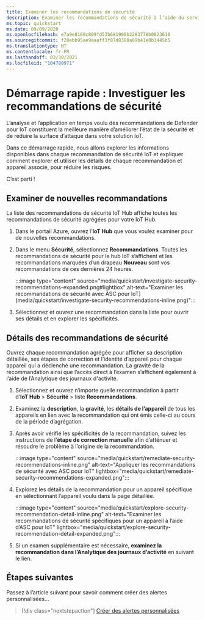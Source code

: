 ```yaml
---
title: Examiner les recommandations de sécurité
description: Examiner les recommandations de sécurité à l’aide du service de sécurité Defender pour IoT.
ms.topic: quickstart
ms.date: 09/09/2020
ms.openlocfilehash: e7a9e8160c809fd53b681900b2283778b0023610
ms.sourcegitcommit: f28ebb95ae9aaaff3f87d8388a09b41e0b3445b5
ms.translationtype: HT
ms.contentlocale: fr-FR
ms.lasthandoff: 03/30/2021
ms.locfileid: "104780971"
---
```

# <a name="quickstart-investigate-security-recommendations"></a>Démarrage rapide : Investiguer les recommandations de sécurité


L’analyse et l’application en temps voulu des recommandations de Defender pour IoT constituent la meilleure manière d’améliorer l’état de la sécurité et de réduire la surface d’attaque dans votre solution IoT.

Dans ce démarrage rapide, nous allons explorer les informations disponibles dans chaque recommandation de sécurité IoT et expliquer comment explorer et utiliser les détails de chaque recommandation et appareil associé, pour réduire les risques.

C’est parti !

## <a name="investigate-new-recommendations"></a>Examiner de nouvelles recommandations

La liste des recommandations de sécurité IoT Hub affiche toutes les recommandations de sécurité agrégées pour votre IoT Hub.

1.  Dans le portail Azure, ouvrez l’**IoT Hub** que vous voulez examiner pour de nouvelles recommandations.

1.  Dans le menu **Sécurité**, sélectionnez **Recommandations**. Toutes les recommandations de sécurité pour le hub IoT s’affichent et les recommandations marquées d’un drapeau **Nouveau** sont vos recommandations de ces dernières 24 heures. 

    :::image type="content" source="media/quickstart/investigate-security-recommendations-expanded.png#lightbox" alt-text="Examiner les recommandations de sécurité avec ASC pour IoT](media/quickstart/investigate-security-recommendations-inline.png)":::


1.  Sélectionnez et ouvrez une recommandation dans la liste pour ouvrir ses détails et en explorer les spécificités.

## <a name="security-recommendation-details"></a>Détails des recommandations de sécurité

Ouvrez chaque recommandation agrégée pour afficher sa description détaillée, ses étapes de correction et l’identité d’appareil pour chaque appareil qui a déclenché une recommandation. La gravité de la recommandation ainsi que l’accès direct à l’examen s’affichent également à l’aide de l’Analytique des journaux d'activité.

1.  Sélectionnez et ouvrez n’importe quelle recommandation à partir d’**IoT Hub** > **Sécurité** > liste **Recommandations**.

1.  Examinez la **description**, la **gravité**, les **détails de l’appareil** de tous les appareils en lien avec la recommandation qui ont émis celle-ci au cours de la période d’agrégation. 

1.  Après avoir vérifié les spécificités de la recommandation, suivez les instructions de l’**étape de correction manuelle** afin d’atténuer et résoudre le problème à l’origine de la recommandation. 

    :::image type="content" source="media/quickstart/remediate-security-recommendations-inline.png" alt-text="Appliquer les recommandations de sécurité avec ASC pour IoT" lightbox="media/quickstart/remediate-security-recommendations-expanded.png":::

1.  Explorez les détails de la recommandation pour un appareil spécifique en sélectionnant l’appareil voulu dans la page détaillée.

    :::image type="content" source="media/quickstart/explore-security-recommendation-detail-inline.png" alt-text="Examiner les recommandations de sécurité spécifiques pour un appareil à l’aide d’ASC pour IoT" lightbox="media/quickstart/explore-security-recommendation-detail-expanded.png":::

1.  Si un examen supplémentaire est nécessaire, **examinez la recommandation dans l’Analytique des journaux d’activité** en suivant le lien. 

## <a name="next-steps"></a>Étapes suivantes

Passez à l’article suivant pour savoir comment créer des alertes personnalisées...

> [!div class="nextstepaction"]
> [Créer des alertes personnalisées](quickstart-create-custom-alerts.md)
